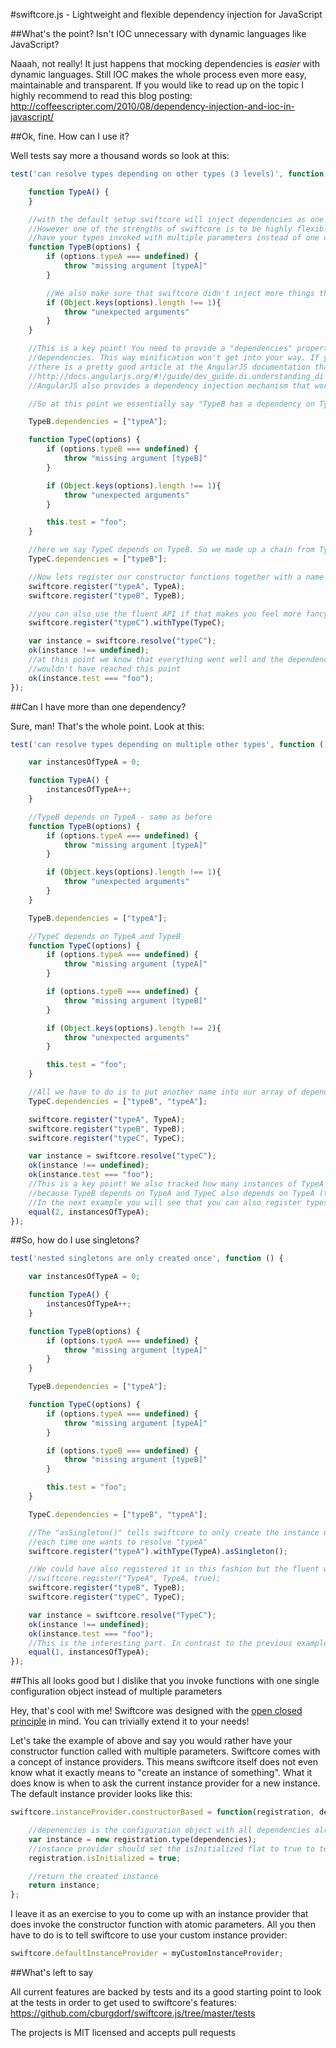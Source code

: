#swiftcore.js - Lightweight and flexible dependency injection for JavaScript



##What's the point? Isn't IOC unnecessary with dynamic languages like JavaScript?

Naaah, not really! It just happens that mocking dependencies is *easier* with dynamic languages.
Still IOC makes the whole process even more easy, maintainable and transparent. If you would like to read up
on the topic I highly recommend to read this blog posting: http://coffeescripter.com/2010/08/dependency-injection-and-ioc-in-javascript/

##Ok, fine. How can I use it?

Well tests say more a thousand words so look at this:

```JavaScript
test('can resolve types depending on other types (3 levels)', function () {

    function TypeA() {
    }

    //with the default setup swiftcore will inject dependencies as one object with properties.
    //However one of the strengths of swiftcore is to be highly flexible, so if you rather would like to
    //have your types invoked with multiple parameters instead of one configuration object, that's pretty easy, too!
    function TypeB(options) {
        if (options.typeA === undefined) {
            throw "missing argument [typeA]"
        }

        //We also make sure that swiftcore didn't inject more things than necessary
        if (Object.keys(options).length !== 1){
            throw "unexpected arguments"
        }
    }

    //This is a key point! You need to provide a "dependencies" property with an array that names all the
    //dependencies. This way minification won't get into your way. If you like to read up on the topic
    //there is a pretty good article at the AngularJS documentation that covers the topic:
    //http://docs.angularjs.org/#!/guide/dev_guide.di.understanding_di
    //AngularJS also provides a dependency injection mechanism that works pretty much the same as swiftcore.js.

    //So at this point we essentially say "TypeB has a dependency on TypeA"

    TypeB.dependencies = ["typeA"];

    function TypeC(options) {
        if (options.typeB === undefined) {
            throw "missing argument [typeB]"
        }

        if (Object.keys(options).length !== 1){
            throw "unexpected arguments"
        }

        this.test = "foo";
    }

    //here we say TypeC depends on TypeB. So we made up a chain from TypeC to TypeB to TypeA
    TypeC.dependencies = ["typeB"];

    //Now lets register our constructor functions together with a name to resolve them later
    swiftcore.register("typeA", TypeA);
    swiftcore.register("typeB", TypeB);

    //you can also use the fluent API if that makes you feel more fancy
    swiftcore.register("typeC").withType(TypeC);

    var instance = swiftcore.resolve("typeC");
    ok(instance !== undefined);
    //at this point we know that everything went well and the dependencies have been injected. Otherwise we
    //wouldn't have reached this point
    ok(instance.test === "foo");
});
```

##Can I have more than one dependency?

Sure, man! That's the whole point. Look at this:

```JavaScript
test('can resolve types depending on multiple other types', function () {

    var instancesOfTypeA = 0;

    function TypeA() {
        instancesOfTypeA++;
    }

    //TypeB depends on TypeA - same as before
    function TypeB(options) {
        if (options.typeA === undefined) {
            throw "missing argument [typeA]"
        }

        if (Object.keys(options).length !== 1){
            throw "unexpected arguments"
        }
    }

    TypeB.dependencies = ["typeA"];

    //TypeC depends on TypeA and TypeB
    function TypeC(options) {
        if (options.typeA === undefined) {
            throw "missing argument [typeA]"
        }

        if (options.typeB === undefined) {
            throw "missing argument [typeB]"
        }

        if (Object.keys(options).length !== 2){
            throw "unexpected arguments"
        }

        this.test = "foo";
    }

    //All we have to do is to put another name into our array of dependencies
    TypeC.dependencies = ["typeB", "typeA"];

    swiftcore.register("typeA", TypeA);
    swiftcore.register("typeB", TypeB);
    swiftcore.register("typeC", TypeC);

    var instance = swiftcore.resolve("typeC");
    ok(instance !== undefined);
    ok(instance.test === "foo");
    //This is a key point! We also tracked how many instances of TypeA have been created. There are two
    //because TypeB depends on TypeA and TypeC also depends on TypeA (together with TypeB)
    //In the next example you will see that you can also register types as singletons.
    equal(2, instancesOfTypeA);
});
```

##So, how do I use singletons?

```JavaScript
test('nested singletons are only created once', function () {

    var instancesOfTypeA = 0;

    function TypeA() {
        instancesOfTypeA++;
    }

    function TypeB(options) {
        if (options.typeA === undefined) {
            throw "missing argument [typeA]"
        }
    }

    TypeB.dependencies = ["typeA"];

    function TypeC(options) {
        if (options.typeA === undefined) {
            throw "missing argument [typeA]"
        }

        if (options.typeB === undefined) {
            throw "missing argument [typeB]"
        }

        this.test = "foo";
    }

    TypeC.dependencies = ["typeB", "typeA"];

    //The "asSingleton()" tells swiftcore to only create the instance once and reuse the same single instance
    //each time one wants to resolve "typeA"
    swiftcore.register("typeA").withType(TypeA).asSingleton();

    //We could have also registered it in this fashion but the fluent way is more descriptive
    //swiftcore.register("TypeA", TypeA, true);
    swiftcore.register("typeB", TypeB);
    swiftcore.register("typeC", TypeC);

    var instance = swiftcore.resolve("TypeC");
    ok(instance !== undefined);
    ok(instance.test === "foo");
    //This is the interesting part. In contrast to the previous example, the constructor function of TypeA was only called once
    equal(1, instancesOfTypeA);
});
```

##This all looks good but I dislike that you invoke functions with one single configuration object instead of multiple parameters

Hey, that's cool with me! Swiftcore was designed with the [open closed principle](http://en.wikipedia.org/wiki/Open/closed_principle) in mind.
You can trivially extend it to your needs!

Let's take the example of above and say you would rather have your constructor function called with multiple parameters.
Swiftcore comes with a concept of instance providers. This means swiftcore itself does not even know what it exactly means
to "create an instance of something". What it does know is when to ask the current instance provider for a new instance.
The default instance provider looks like this:

```JavaScript
swiftcore.instanceProvider.constructorBased = function(registration, dependencies){

    //depenencies is the configuration object with all dependencies already resolved
    var instance = new registration.type(dependencies);
    //instance provider should set the isInitialized flat to true to tell swiftcore that the instance has been created
    registration.isInitialized = true;

    //return the created instance
    return instance;
};
```

I leave it as an exercise to you to come up with an instance provider that does invoke the constructor function with atomic parameters.
All you then have to do is to tell swiftcore to use your custom instance provider:

```JavaScript
swiftcore.defaultInstanceProvider = myCustomInstanceProvider;
```

##What's left to say

All current features are backed by tests and its a good starting point to look at the tests in order to get used to swiftcore's features:
https://github.com/cburgdorf/swiftcore.js/tree/master/tests

The projects is MIT licensed and accepts pull requests












